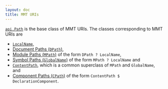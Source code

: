 ```yaml
---
layout: doc
title: MMT URIs
---
```


[`api.Path`](http://kwarc.github.io/MMT/api/index.html#info.kwarc.mmt.api.Path) is the base class of MMT URIs. The classes corresponding to MMT URIs are 

* [`LocalName`](http://kwarc.github.io/MMT/api/index.html#info.kwarc.mmt.api.LocalName),
* [Document Paths (`DPath`)](http://kwarc.github.io/MMT/api/index.html#info.kwarc.mmt.api.DPath),
* [Module Paths (`MPath`)](http://kwarc.github.io/MMT/api/index.html#info.kwarc.mmt.api.MPath) of the form `DPath ? LocalName`,
* [Symbol Paths (`GlobalName`)](http://kwarc.github.io/MMT/api/index.html#info.kwarc.mmt.api.GlobalName) of the form `MPath ? LocalName` and 
* [`ContentPath`](http://kwarc.github.io/MMT/api/index.html#info.kwarc.mmt.api.ContentPath), which is a common superclass of `MPath` and `GlobalName`, and
* [Component Paths (`CPath`)](http://kwarc.github.io/MMT/api/index.html#info.kwarc.mmt.api.CPath) of the form `ContentPath $ DeclarationComponent`.
